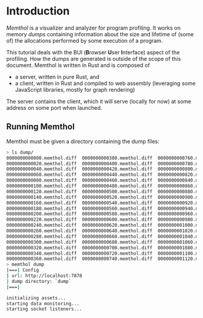 # Introduction

*Memthol* is a visualizer and analyzer for program profiling. It works on memory *dumps* containing
information about the size and lifetime of (some of) the allocations performed by some execution of
a program.

This tutorial deals with the BUI (**B**rowser **U**ser **I**nterface) aspect of the profiling. How
the dumps are generated is outside of the scope of this document. Memthol is written in Rust and is composed of

- a server, written in pure Rust, and
- a client, written in Rust and compiled to web assembly (leveraging some JavaScript libraries,
  mostly for graph rendering)

The server contains the client, which it will serve (locally for now) at some address on some port
when launched.


## Running Memthol

Memthol must be given a directory containing the dump files:

```bash
> ls dump/
0000000000000.memthol.diff  0000000000380.memthol.diff  0000000000760.memthol.diff  0000000001140.memthol.diff  0000000001520.memthol.diff
0000000000020.memthol.diff  0000000000400.memthol.diff  0000000000780.memthol.diff  0000000001160.memthol.diff  0000000001540.memthol.diff
0000000000040.memthol.diff  0000000000420.memthol.diff  0000000000800.memthol.diff  0000000001180.memthol.diff  0000000001560.memthol.diff
0000000000060.memthol.diff  0000000000440.memthol.diff  0000000000820.memthol.diff  0000000001200.memthol.diff  0000000001580.memthol.diff
0000000000080.memthol.diff  0000000000460.memthol.diff  0000000000840.memthol.diff  0000000001220.memthol.diff  0000000001600.memthol.diff
0000000000100.memthol.diff  0000000000480.memthol.diff  0000000000860.memthol.diff  0000000001240.memthol.diff  0000000001620.memthol.diff
0000000000120.memthol.diff  0000000000500.memthol.diff  0000000000880.memthol.diff  0000000001260.memthol.diff  0000000001640.memthol.diff
0000000000140.memthol.diff  0000000000520.memthol.diff  0000000000900.memthol.diff  0000000001280.memthol.diff  0000000001660.memthol.diff
0000000000160.memthol.diff  0000000000540.memthol.diff  0000000000920.memthol.diff  0000000001300.memthol.diff  0000000001680.memthol.diff
0000000000180.memthol.diff  0000000000560.memthol.diff  0000000000940.memthol.diff  0000000001320.memthol.diff  0000000001700.memthol.diff
0000000000200.memthol.diff  0000000000580.memthol.diff  0000000000960.memthol.diff  0000000001340.memthol.diff  0000000001720.memthol.diff
0000000000220.memthol.diff  0000000000600.memthol.diff  0000000000980.memthol.diff  0000000001360.memthol.diff  0000000001740.memthol.diff
0000000000240.memthol.diff  0000000000620.memthol.diff  0000000001000.memthol.diff  0000000001380.memthol.diff  0000000001760.memthol.diff
0000000000260.memthol.diff  0000000000640.memthol.diff  0000000001020.memthol.diff  0000000001400.memthol.diff  0000000001780.memthol.diff
0000000000280.memthol.diff  0000000000660.memthol.diff  0000000001040.memthol.diff  0000000001420.memthol.diff  init.memthol
0000000000300.memthol.diff  0000000000680.memthol.diff  0000000001060.memthol.diff  0000000001440.memthol.diff
0000000000320.memthol.diff  0000000000700.memthol.diff  0000000001080.memthol.diff  0000000001460.memthol.diff
0000000000340.memthol.diff  0000000000720.memthol.diff  0000000001100.memthol.diff  0000000001480.memthol.diff
0000000000360.memthol.diff  0000000000740.memthol.diff  0000000001120.memthol.diff  0000000001500.memthol.diff
> memthol dump
|===| Config
| url: http://localhost:7878
| dump directory: `dump`
|===|

initializing assets...
starting data monitoring...
starting socket listeners...

```
